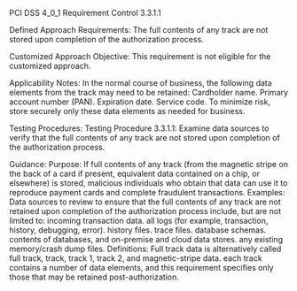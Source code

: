 PCI DSS 4_0_1 Requirement Control 3.3.1.1

Defined Approach Requirements:
The full contents of any track are not stored upon completion of the authorization process.

Customized Approach Objective:
This requirement is not eligible for the customized approach.

Applicability Notes:
In the normal course of business, the following data elements from the track may need to be retained: Cardholder name. Primary account number (PAN). Expiration date. Service code. To minimize risk, store securely only these data elements as needed for business.

Testing Procedures:
Testing Procedure 3.3.1.1: Examine data sources to verify that the full contents of any track are not stored upon completion of the authorization process.

Guidance:
Purpose: If full contents of any track (from the magnetic stripe on the back of a card if present, equivalent data contained on a chip, or elsewhere) is stored, malicious individuals who obtain that data can use it to reproduce payment cards and complete fraudulent transactions. Examples: Data sources to review to ensure that the full contents of any track are not retained upon completion of the authorization process include, but are not limited to: incoming transaction data. all logs (for example, transaction, history, debugging, error). history files. trace files. database schemas. contents of databases, and on-premise and cloud data stores. any existing memory/crash dump files. Definitions: Full track data is alternatively called full track, track, track 1, track 2, and magnetic-stripe data. each track contains a number of data elements, and this requirement specifies only those that may be retained post-authorization.